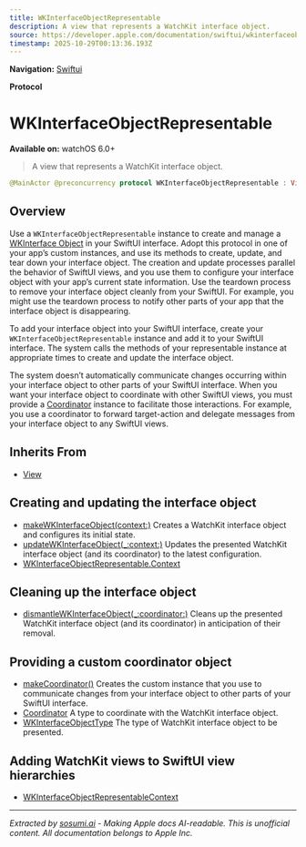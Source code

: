 ```yaml
---
title: WKInterfaceObjectRepresentable
description: A view that represents a WatchKit interface object.
source: https://developer.apple.com/documentation/swiftui/wkinterfaceobjectrepresentable
timestamp: 2025-10-29T00:13:36.193Z
---
```


**Navigation:** [Swiftui](/documentation/swiftui)

**Protocol**

# WKInterfaceObjectRepresentable

**Available on:** watchOS 6.0+

> A view that represents a WatchKit interface object.

```swift
@MainActor @preconcurrency protocol WKInterfaceObjectRepresentable : View where Self.Body == Never
```

## Overview

Use a `WKInterfaceObjectRepresentable` instance to create and manage a [WKInterface Object](/documentation/WatchKit/WKInterfaceObject) in your SwiftUI interface. Adopt this protocol in one of your app’s custom instances, and use its methods to create, update, and tear down your interface object. The creation and update processes parallel the behavior of SwiftUI views, and you use them to configure your interface object with your app’s current state information. Use the teardown process to remove your interface object cleanly from your SwiftUI. For example, you might use the teardown process to notify other parts of your app that the interface object is disappearing.

To add your interface object into your SwiftUI interface, create your `WKInterfaceObjectRepresentable` instance and add it to your SwiftUI interface. The system calls the methods of your representable instance at appropriate times to create and update the interface object.

The system doesn’t automatically communicate changes occurring within your interface object to other parts of your SwiftUI interface. When you want your interface object to coordinate with other SwiftUI views, you must provide a [Coordinator](/documentation/swiftui/wkinterfaceobjectrepresentable/coordinator) instance to facilitate those interactions. For example, you use a coordinator to forward target-action and delegate messages from your interface object to any SwiftUI views.

## Inherits From

- [View](/documentation/swiftui/view)

## Creating and updating the interface object

- [makeWKInterfaceObject(context:)](/documentation/swiftui/wkinterfaceobjectrepresentable/makewkinterfaceobject(context:)) Creates a WatchKit interface object and configures its initial state.
- [updateWKInterfaceObject(_:context:)](/documentation/swiftui/wkinterfaceobjectrepresentable/updatewkinterfaceobject(_:context:)) Updates the presented WatchKit interface object (and its coordinator) to the latest configuration.
- [WKInterfaceObjectRepresentable.Context](/documentation/swiftui/wkinterfaceobjectrepresentable/context)

## Cleaning up the interface object

- [dismantleWKInterfaceObject(_:coordinator:)](/documentation/swiftui/wkinterfaceobjectrepresentable/dismantlewkinterfaceobject(_:coordinator:)) Cleans up the presented WatchKit interface object (and its coordinator) in anticipation of their removal.

## Providing a custom coordinator object

- [makeCoordinator()](/documentation/swiftui/wkinterfaceobjectrepresentable/makecoordinator()) Creates the custom instance that you use to communicate changes from your interface object to other parts of your SwiftUI interface.
- [Coordinator](/documentation/swiftui/wkinterfaceobjectrepresentable/coordinator) A type to coordinate with the WatchKit interface object.
- [WKInterfaceObjectType](/documentation/swiftui/wkinterfaceobjectrepresentable/wkinterfaceobjecttype) The type of WatchKit interface object to be presented.

## Adding WatchKit views to SwiftUI view hierarchies

- [WKInterfaceObjectRepresentableContext](/documentation/swiftui/wkinterfaceobjectrepresentablecontext)

---

*Extracted by [sosumi.ai](https://sosumi.ai) - Making Apple docs AI-readable.*
*This is unofficial content. All documentation belongs to Apple Inc.*
